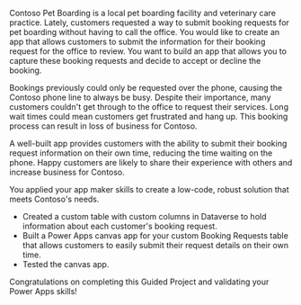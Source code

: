 Contoso Pet Boarding is a local pet boarding facility and veterinary care practice. Lately, customers requested a way to submit booking requests for pet boarding without having to call the office. You would like to create an app that allows customers to submit the information for their booking request for the office to review. You want to build an app that allows you to capture these booking requests and decide to accept or decline the booking.

Bookings previously could only be requested over the phone, causing the Contoso phone line to always be busy. Despite their importance, many customers couldn't get through to the office to request their services. Long wait times could mean customers get frustrated and hang up. This booking process can result in loss of business for Contoso.

A well-built app provides customers with the ability to submit their booking request information on their own time, reducing the time waiting on the phone. Happy customers are likely to share their experience with others and increase business for Contoso.

You applied your app maker skills to create a low-code, robust solution that meets Contoso's needs.

* Created a custom table with custom columns in Dataverse to hold information about each customer's booking request.
* Built a Power Apps canvas app for your custom Booking Requests table that allows customers to easily submit their request details on their own time.
* Tested the canvas app.

Congratulations on completing this Guided Project and validating your Power Apps skills!